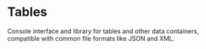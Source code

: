 # Tables
Console interface and library for tables and other data containers, compatible with common file formats like JSON and XML.

